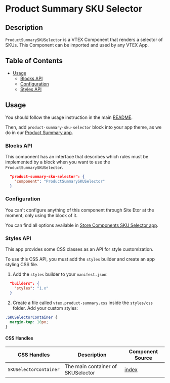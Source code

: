 # Product Summary SKU Selector

## Description

`ProductSummarySKUSelector` is a VTEX Component that renders a selector of SKUs.
This Component can be imported and used by any VTEX App.

## Table of Contents
- [Usage](#usage)
  - [Blocks API](#blocks-api)
  - [Configuration](#configuration)
  - [Styles API](#styles-api)

## Usage

You should follow the usage instruction in the main [README](https://github.com/vtex-apps/product-summary/blob/master/README.md#usage).

Then, add `product-summary-sku-selector` block into your app theme, as we do in our [Product Summary app](https://github.com/vtex-apps/product-summary/blob/master/store/blocks.json).

### Blocks API

This component has an interface that describes which rules must be implemented by a block when you want to use the `ProductSummarySKUSelector`.

```json
  "product-summary-sku-selector": {
    "component": "ProductSummarySKUSelector"
  }
```

### Configuration

You can't configure anything of this component through Site Etor at the moment, only using the block of it.

You can find all options available in [Store Components SKU Selector app](https://github.com/vtex-apps/store-components/blob/master/docs/SKUSelector.md).

### Styles API

This app provides some CSS classes as an API for style customization.

To use this CSS API, you must add the `styles` builder and create an app styling CSS file.

1. Add the `styles` builder to your `manifest.json`:

```json
  "builders": {
    "styles": "1.x"
  }
```

2. Create a file called `vtex.product-summary.css` inside the `styles/css` folder. Add your custom styles:

```css
.SKUSelectorContainer {
  margin-top: 10px;
}
```

#### CSS Handles

| CSS Handles   | Description                                          | Component Source                     |
| ------------ | ---------------------------------------------------- | ------------------------------------ |
| `SKUSelectorContainer` | The main container of SKUSelector | [index](/react/components/ProductSummarySKUSelector/index.js) |
